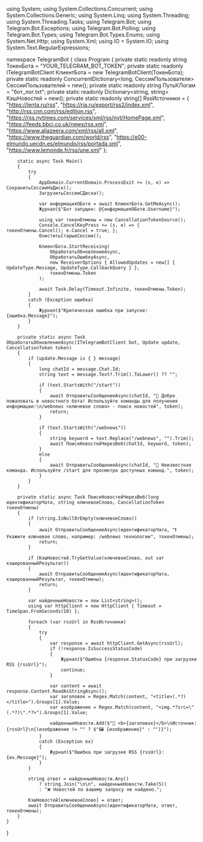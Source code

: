 using System;
using System.Collections.Concurrent;
using System.Collections.Generic;
using System.Linq;
using System.Threading;
using System.Threading.Tasks;
using Telegram.Bot;
using Telegram.Bot.Exceptions;
using Telegram.Bot.Polling;
using Telegram.Bot.Types;
using Telegram.Bot.Types.Enums;
using System.Net.Http;
using System.Xml;
using IO = System.IO;
using System.Text.RegularExpressions;

namespace TelegramBot
{
    class Program
    {
        private static readonly string ТокенБота = "YOUR_TELEGRAM_BOT_TOKEN";
        private static readonly ITelegramBotClient КлиентБота = new TelegramBotClient(ТокенБота);
        private static readonly ConcurrentDictionary<long, СессияПользователя> СессииПользователей = new();
        private static readonly string ПутьКЛогам = "бот_лог.txt";
        private static readonly Dictionary<string, string> КэшНовостей = new();
        private static readonly string[] RssИсточники =
        {
            "https://lenta.ru/rss",
            "https://ria.ru/export/rss2/index.xml",
            "http://rss.cnn.com/rss/edition.rss",
            "https://rss.nytimes.com/services/xml/rss/nyt/HomePage.xml",
            "https://feeds.bbci.co.uk/news/rss.xml",
            "https://www.aljazeera.com/xml/rss/all.xml",
            "https://www.theguardian.com/world/rss",
            "https://e00-elmundo.uecdn.es/elmundo/rss/portada.xml",
            "https://www.lemonde.fr/rss/une.xml"
        };

        static async Task Main()
        {
            try
            {
                AppDomain.CurrentDomain.ProcessExit += (s, e) => СохранитьСессииНаДиск();
                ЗагрузитьСессииСДиска();

                var информацияОБоте = await КлиентБота.GetMeAsync();
                Журнал($"Бот запущен: @{информацияОБоте.Username}");

                using var токенОтмены = new CancellationTokenSource();
                Console.CancelKeyPress += (s, e) => { токенОтмены.Cancel(); e.Cancel = true; };
                ОчиститьСтарыеСессии();

                КлиентБота.StartReceiving(
                    ОбработатьОбновлениеAsync,
                    ОбработатьОшибкуAsync,
                    new ReceiverOptions { AllowedUpdates = new[] { UpdateType.Message, UpdateType.CallbackQuery } },
                    токенОтмены.Token
                );

                await Task.Delay(Timeout.Infinite, токенОтмены.Token);
            }
            catch (Exception ошибка)
            {
                Журнал($"Критическая ошибка при запуске: {ошибка.Message}");
            }
        }

        private static async Task ОбработатьОбновлениеAsync(ITelegramBotClient bot, Update update, CancellationToken token)
        {
            if (update.Message is { } message)
            {
                long chatId = message.Chat.Id;
                string text = message.Text?.Trim().ToLower() ?? "";

                if (text.StartsWith("/start"))
                {
                    await ОтправитьСообщениеAsync(chatId, "👋 Добро пожаловать в новостного бота! Используйте команды для получения информации:\n/webnews <ключевое слово> - поиск новостей", token);
                    return;
                }

                if (text.StartsWith("/webnews"))
                {
                    string keyword = text.Replace("/webnews", "").Trim();
                    await ПоискНовостейЧерезВеб(chatId, keyword, token);
                }
                else
                {
                    await ОтправитьСообщениеAsync(chatId, "🤖 Неизвестная команда. Используйте /start для просмотра доступных команд.", token);
                }
            }
        }

        private static async Task ПоискНовостейЧерезВеб(long идентификаторЧата, string ключевоеСлово, CancellationToken токенОтмены)
        {
            if (string.IsNullOrEmpty(ключевоеСлово))
            {
                await ОтправитьСообщениеAsync(идентификаторЧата, "❗ Укажите ключевое слово, например: /webnews технологии", токенОтмены);
                return;
            }

            if (КэшНовостей.TryGetValue(ключевоеСлово, out var кэшированныйРезультат))
            {
                await ОтправитьСообщениеAsync(идентификаторЧата, кэшированныйРезультат, токенОтмены);
                return;
            }

            var найденныеНовости = new List<string>();
            using var httpClient = new HttpClient { Timeout = TimeSpan.FromSeconds(10) };

            foreach (var rssUrl in RssИсточники)
            {
                try
                {
                    var response = await httpClient.GetAsync(rssUrl);
                    if (!response.IsSuccessStatusCode)
                    {
                        Журнал($"Ошибка {response.StatusCode} при загрузке RSS {rssUrl}");
                        continue;
                    }

                    var content = await response.Content.ReadAsStringAsync();
                    var заголовок = Regex.Match(content, "<title>(.*?)</title>").Groups[1].Value;
                    var изображение = Regex.Match(content, "<img.*?src=\"(.*?)\".*?>").Groups[1].Value;

                    найденныеНовости.Add($"📢 <b>{заголовок}</b>\nИсточник: {rssUrl}\n{(изображение != "" ? $"🖼 {изображение}" : "")}");
                }
                catch (Exception ex)
                {
                    Журнал($"Ошибка при загрузке RSS {rssUrl}: {ex.Message}");
                }
            }

            string ответ = найденныеНовости.Any()
                ? string.Join("\n\n", найденныеНовости.Take(5))
                : "❌ Новостей по вашему запросу не найдено.";

            КэшНовостей[ключевоеСлово] = ответ;
            await ОтправитьСообщениеAsync(идентификаторЧата, ответ, токенОтмены);
        }
    }
}
